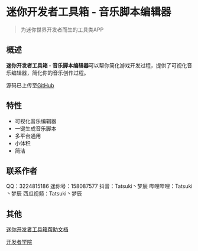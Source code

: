 # 迷你开发者工具箱 - 音乐脚本编辑器

> 为迷你世界开发者而生的工具类APP

## 概述

**迷你开发者工具箱 - 音乐脚本编辑器**可以帮你简化游戏开发过程，提供了可视化音乐编辑器，简化你的音乐创作过程。

源码已上传至[GitHub](https://github.com/tatsukimengchen/MusicScript/)

## 特性

* 可视化音乐编辑器
* 一键生成音乐脚本
* 多平台通用
* 小体积
* 简洁

## 联系作者

QQ：3224815186
迷你号：158087577
抖音：Tatsuki丶梦辰
哔哩哔哩：Tatsuki丶梦辰
西瓜视频：Tatsuki丶梦辰

## 其他

[迷你开发者工具箱帮助文档](https://tatsukimengchen.github.io/devToolbox/)

[开发者学院](https://dev-wiki.mini1.cn)